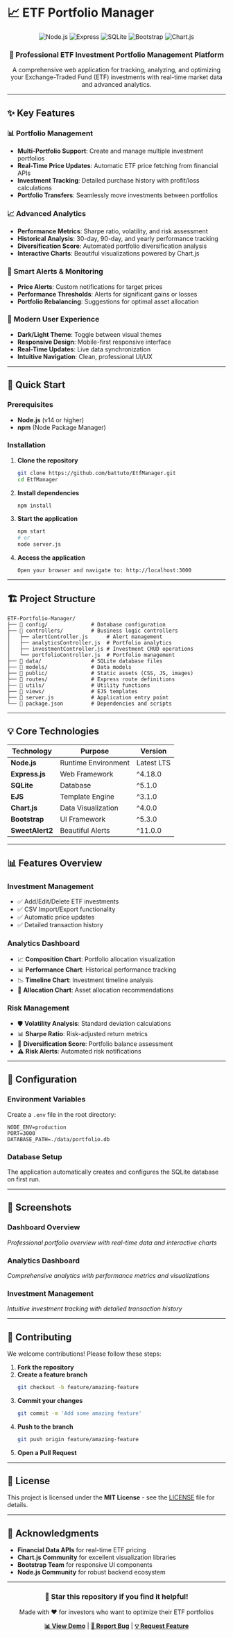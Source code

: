 # 📈 ETF Portfolio Manager

<div align="center">
  <img src="https://img.shields.io/badge/Node.js-339933?style=for-the-badge&logo=nodedotjs&logoColor=white" alt="Node.js" />
  <img src="https://img.shields.io/badge/Express-000000?style=for-the-badge&logo=express&logoColor=white" alt="Express" />
  <img src="https://img.shields.io/badge/SQLite-003B57?style=for-the-badge&logo=sqlite&logoColor=white" alt="SQLite" />
  <img src="https://img.shields.io/badge/Bootstrap-7952B3?style=for-the-badge&logo=bootstrap&logoColor=white" alt="Bootstrap" />
  <img src="https://img.shields.io/badge/Chart.js-FF6384?style=for-the-badge&logo=chartdotjs&logoColor=white" alt="Chart.js" />
</div>

<div align="center">
  <h3>🎯 Professional ETF Investment Portfolio Management Platform</h3>
  <p>A comprehensive web application for tracking, analyzing, and optimizing your Exchange-Traded Fund (ETF) investments with real-time market data and advanced analytics.</p>
</div>

---

## ✨ Key Features

### 📊 **Portfolio Management**
- **Multi-Portfolio Support**: Create and manage multiple investment portfolios
- **Real-Time Price Updates**: Automatic ETF price fetching from financial APIs
- **Investment Tracking**: Detailed purchase history with profit/loss calculations
- **Portfolio Transfers**: Seamlessly move investments between portfolios

### 📈 **Advanced Analytics**
- **Performance Metrics**: Sharpe ratio, volatility, and risk assessment
- **Historical Analysis**: 30-day, 90-day, and yearly performance tracking
- **Diversification Score**: Automated portfolio diversification analysis
- **Interactive Charts**: Beautiful visualizations powered by Chart.js

### 🚨 **Smart Alerts & Monitoring**
- **Price Alerts**: Custom notifications for target prices
- **Performance Thresholds**: Alerts for significant gains or losses
- **Portfolio Rebalancing**: Suggestions for optimal asset allocation

### 🌙 **Modern User Experience**
- **Dark/Light Theme**: Toggle between visual themes
- **Responsive Design**: Mobile-first responsive interface
- **Real-Time Updates**: Live data synchronization
- **Intuitive Navigation**: Clean, professional UI/UX

---

## 🚀 Quick Start

### Prerequisites
- **Node.js** (v14 or higher)
- **npm** (Node Package Manager)

### Installation

1. **Clone the repository**
   ```bash
   git clone https://github.com/battuto/EtfManager.git
   cd EtfManager
   ```

2. **Install dependencies**
   ```bash
   npm install
   ```

3. **Start the application**
   ```bash
   npm start
   # or
   node server.js
   ```

4. **Access the application**
   ```
   Open your browser and navigate to: http://localhost:3000
   ```

---

## 🏗️ Project Structure

```
ETF-Portfolio-Manager/
├── 📁 config/              # Database configuration
├── 📁 controllers/         # Business logic controllers
│   ├── alertController.js      # Alert management
│   ├── analyticsController.js  # Portfolio analytics
│   ├── investmentController.js # Investment CRUD operations
│   └── portfolioController.js  # Portfolio management
├── 📁 data/                # SQLite database files
├── 📁 models/              # Data models
├── 📁 public/              # Static assets (CSS, JS, images)
├── 📁 routes/              # Express route definitions
├── 📁 utils/               # Utility functions
├── 📁 views/               # EJS templates
├── 🔧 server.js            # Application entry point
└── 📄 package.json         # Dependencies and scripts
```

---

## 💡 Core Technologies

| Technology | Purpose | Version |
|------------|---------|---------|
| **Node.js** | Runtime Environment | Latest LTS |
| **Express.js** | Web Framework | ^4.18.0 |
| **SQLite** | Database | ^5.1.0 |
| **EJS** | Template Engine | ^3.1.0 |
| **Chart.js** | Data Visualization | ^4.0.0 |
| **Bootstrap** | UI Framework | ^5.3.0 |
| **SweetAlert2** | Beautiful Alerts | ^11.0.0 |

---

## 📊 Features Overview

### Investment Management
- ✅ Add/Edit/Delete ETF investments
- ✅ CSV Import/Export functionality
- ✅ Automatic price updates
- ✅ Detailed transaction history

### Analytics Dashboard
- 📈 **Composition Chart**: Portfolio allocation visualization
- 📊 **Performance Chart**: Historical performance tracking
- 📉 **Timeline Chart**: Investment timeline analysis
- 🎯 **Allocation Chart**: Asset allocation recommendations

### Risk Management
- 🛡️ **Volatility Analysis**: Standard deviation calculations
- 📊 **Sharpe Ratio**: Risk-adjusted return metrics
- 🎯 **Diversification Score**: Portfolio balance assessment
- ⚠️ **Risk Alerts**: Automated risk notifications

---

## 🔧 Configuration

### Environment Variables
Create a `.env` file in the root directory:
```env
NODE_ENV=production
PORT=3000
DATABASE_PATH=./data/portfolio.db
```

### Database Setup
The application automatically creates and configures the SQLite database on first run.

---

## 📱 Screenshots

### Dashboard Overview
*Professional portfolio overview with real-time data and interactive charts*

### Analytics Dashboard
*Comprehensive analytics with performance metrics and visualizations*

### Investment Management
*Intuitive investment tracking with detailed transaction history*

---

## 🤝 Contributing

We welcome contributions! Please follow these steps:

1. **Fork the repository**
2. **Create a feature branch**
   ```bash
   git checkout -b feature/amazing-feature
   ```
3. **Commit your changes**
   ```bash
   git commit -m 'Add some amazing feature'
   ```
4. **Push to the branch**
   ```bash
   git push origin feature/amazing-feature
   ```
5. **Open a Pull Request**

---

## 📄 License

This project is licensed under the **MIT License** - see the [LICENSE](LICENSE) file for details.

---

## 🙏 Acknowledgments

- **Financial Data APIs** for real-time ETF pricing
- **Chart.js Community** for excellent visualization libraries
- **Bootstrap Team** for responsive UI components
- **Node.js Community** for robust backend ecosystem

---

<div align="center">
  <h3>🌟 Star this repository if you find it helpful!</h3>
  <p>Made with ❤️ for investors who want to optimize their ETF portfolios</p>
  
  **[📊 View Demo](https://your-demo-link.com)** | **[🐛 Report Bug](https://github.com/battuto/EtfManager/issues)** | **[💡 Request Feature](https://github.com/battuto/EtfManager/issues)**
</div>

